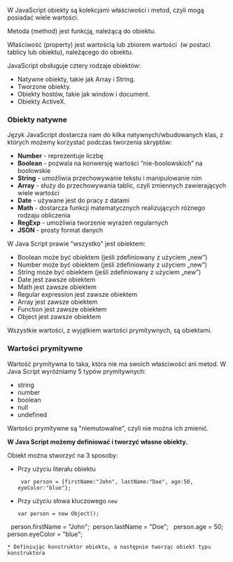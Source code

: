 W JavaScript obiekty są kolekcjami właściwości i metod, czyli mogą posiadać wiele wartości.  

Metoda (method) jest funkcją, należącą do obiektu.  

Właściwość (property) jest wartością lub zbiorem wartości  (w postaci tablicy lub obiektu), należącego do obiektu.  

JavaScript obsługuje cztery rodzaje obiektów:
* Natywne obiekty, takie jak Array i String.
* Tworzone obiekty.
* Obiekty hostów, takie jak window i document.
* Obiekty ActiveX.

### Obiekty natywne
Język JavaScript dostarcza nam do kilka natywnych/wbudowanych klas, z których możemy korzystać podczas tworzenia skryptów:

* **Number** - reprezentuje liczbę
* **Boolean** - pozwala na konwersję wartości “nie-boolowskich” na boolowskie
* **String** - umożliwia przechowywanie tekstu i manipulowanie nim
* **Array** - służy do przechowywania tablic, czyli zmiennych zawierających wiele wartości
* **Date** - używane jest do pracy z datami
* **Math** - dostarcza funkcji matematycznych realizujących różnego rodzaju obliczenia
* **RegExp** - umożliwia tworzenie wyrażeń regularnych
* **JSON** - prosty format danych

W Java Script prawie "wszystko" jest obiektem:
* Boolean może być obiektem (jeśli zdefiniowany z użyciem „new”)
* Number może być obiektem (jeśli zdefiniowany z użyciem „new”)
* String może być obiektem (jeśli zdefiniowany z użyciem „new”)
* Date jest zawsze obiektem
* Math jest zawsze obiektem
* Regular expression jest zawsze obiektem
* Array jest zawsze obiektem
* Function jest zawsze obiektem
* Object jest zawsze obiektem

Wszystkie wartości, z wyjątkiem wartości prymitywnych, są obiektami.

### Wartości prymitywne
Wartość prymitywna to taka, która nie ma swoich właściwości ani metod. W Java Script wyróżniamy 5 typów prymitywnych:
* string
* number
* boolean
* null
* undefined

Wartości prymitywne są "niemutowalne", czyli nie można ich zmienić.

**W Java Script możemy definiować i tworzyć własne obiekty.**

Obiekt można stworzyć na 3 sposoby:
* Przy użyciu literału obiektu
  ```  
   var person = {firstName:"John", lastName:"Doe", age:50, eyeColor:"blue"}; 
  ```
* Przy użyciu słowa kluczowego `new` 
  ```
  var person = new Object();
   person.firstName = "John"; 
  person.lastName = "Doe";
   person.age = 50; 
  person.eyeColor = "blue"; 
  ```
* Definiując konstruktor obiektu, a następnie tworząc obiekt typu konstruktora
